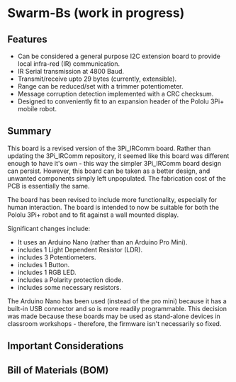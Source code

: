 # Swarm-Bs (work in progress)

## Features

- Can be considered a general purpose I2C extension board to provide local infra-red (IR) communication.
- IR Serial transmission at 4800 Baud.
- Transmit/receive upto 29 bytes (currently, extensible).
- Range can be reduced/set with a trimmer potentiometer.
- Message corruption detection implemented with a CRC checksum.
- Designed to conveniently fit to an expansion header of the Pololu 3Pi+ mobile robot.


## Summary

This board is a revised version of the 3Pi_IRComm board. Rather than updating the 3Pi_IRComm repository, it seemed like this board was different enough to have it's own - this way the simpler 3Pi_IRComm board design can persist.  However, this board can be taken as a better design, and unwanted components simply left unpopulated.  The fabrication cost of the PCB is essentially the same.

The board has been revised to include more functionality, especially for human interaction.  The board is intended to now be suitable for both the Pololu 3Pi+ robot and to fit against a wall mounted display.  

Significant changes include:
- It uses an Arduino Nano (rather than an Arduino Pro Mini).
- includes 1 Light Dependent Resistor (LDR).
- includes 3 Potentiometers.
- includes 1 Button.
- includes 1 RGB LED.
- includes a Polarity protection diode.
- includes some necessary resistors.

The Arduino Nano has been used (instead of the pro mini) because it has a built-in USB connector and so is more readily programmable.  This decision was made because these boards may be used as stand-alone devices in classroom workshops - therefore, the firmware isn't necessarily so fixed.  




## Important Considerations


## Bill of Materials (BOM)


